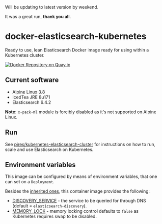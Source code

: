 Will be updating to latest version by weekend.

It was a great run, **thank you all**.

# docker-elasticsearch-kubernetes

Ready to use, lean Elasticsearch Docker image ready for using within a Kubernetes cluster.

[![Docker Repository on Quay.io](https://quay.io/repository/pires/docker-elasticsearch-kubernetes/status "Docker Repository on Quay.io")](https://quay.io/repository/pires/docker-elasticsearch-kubernetes)

## Current software

* Alpine Linux 3.8
* IcedTea JRE 8u171
* Elasticsearch 6.4.2

**Note:** `x-pack-ml` module is forcibly disabled as it's not supported on Alpine Linux.

## Run

See [pires/kubernetes-elasticsearch-cluster](https://github.com/pires/kubernetes-elasticsearch-cluster) for instructions on how to run, scale and use Elasticsearch on Kubernetes.

## Environment variables

This image can be configured by means of environment variables, that one can set on a `Deployment`.

Besides the [inherited ones](https://github.com/pires/docker-elasticsearch#environment-variables), this container image provides the following:

* [DISCOVERY_SERVICE](https://www.elastic.co/guide/en/elasticsearch/reference/current/modules-discovery-zen.html#unicast) - the service to be queried for through DNS (default = `elasticsearch-discovery`).
* [MEMORY_LOCK](https://www.elastic.co/guide/en/elasticsearch/reference/current/important-settings.html#bootstrap.memory_lock) - memory locking control defaults to `false` as Kubernetes requires swap to be disabled.
